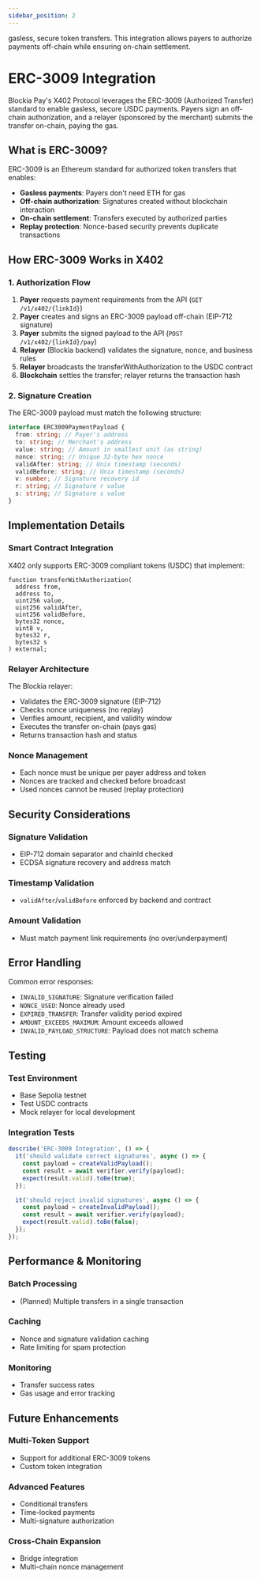 ```yaml
---
sidebar_position: 2
---
```


gasless, secure token transfers. This integration allows payers to authorize
payments off-chain while ensuring on-chain settlement.

# ERC-3009 Integration

Blockia Pay's X402 Protocol leverages the ERC-3009 (Authorized Transfer)
standard to enable gasless, secure USDC payments. Payers sign an off-chain
authorization, and a relayer (sponsored by the merchant) submits the transfer
on-chain, paying the gas.

## What is ERC-3009?

ERC-3009 is an Ethereum standard for authorized token transfers that enables:

- **Gasless payments**: Payers don't need ETH for gas
- **Off-chain authorization**: Signatures created without blockchain interaction
- **On-chain settlement**: Transfers executed by authorized parties
- **Replay protection**: Nonce-based security prevents duplicate transactions

## How ERC-3009 Works in X402

### 1. Authorization Flow

1. **Payer** requests payment requirements from the API
   (`GET /v1/x402/{linkId}`)
2. **Payer** creates and signs an ERC-3009 payload off-chain (EIP-712 signature)
3. **Payer** submits the signed payload to the API
   (`POST /v1/x402/{linkId}/pay`)
4. **Relayer** (Blockia backend) validates the signature, nonce, and business
   rules
5. **Relayer** broadcasts the transferWithAuthorization to the USDC contract
6. **Blockchain** settles the transfer; relayer returns the transaction hash

### 2. Signature Creation

The ERC-3009 payload must match the following structure:

```typescript
interface ERC3009PaymentPayload {
  from: string; // Payer's address
  to: string; // Merchant's address
  value: string; // Amount in smallest unit (as string)
  nonce: string; // Unique 32-byte hex nonce
  validAfter: string; // Unix timestamp (seconds)
  validBefore: string; // Unix timestamp (seconds)
  v: number; // Signature recovery id
  r: string; // Signature r value
  s: string; // Signature s value
}
```

## Implementation Details

### Smart Contract Integration

X402 only supports ERC-3009 compliant tokens (USDC) that implement:

```solidity
function transferWithAuthorization(
  address from,
  address to,
  uint256 value,
  uint256 validAfter,
  uint256 validBefore,
  bytes32 nonce,
  uint8 v,
  bytes32 r,
  bytes32 s
) external;
```

### Relayer Architecture

The Blockia relayer:

- Validates the ERC-3009 signature (EIP-712)
- Checks nonce uniqueness (no replay)
- Verifies amount, recipient, and validity window
- Executes the transfer on-chain (pays gas)
- Returns transaction hash and status

### Nonce Management

- Each nonce must be unique per payer address and token
- Nonces are tracked and checked before broadcast
- Used nonces cannot be reused (replay protection)

## Security Considerations

### Signature Validation

- EIP-712 domain separator and chainId checked
- ECDSA signature recovery and address match

### Timestamp Validation

- `validAfter`/`validBefore` enforced by backend and contract

### Amount Validation

- Must match payment link requirements (no over/underpayment)

## Error Handling

Common error responses:

- `INVALID_SIGNATURE`: Signature verification failed
- `NONCE_USED`: Nonce already used
- `EXPIRED_TRANSFER`: Transfer validity period expired
- `AMOUNT_EXCEEDS_MAXIMUM`: Amount exceeds allowed
- `INVALID_PAYLOAD_STRUCTURE`: Payload does not match schema

## Testing

### Test Environment

- Base Sepolia testnet
- Test USDC contracts
- Mock relayer for local development

### Integration Tests

```typescript
describe('ERC-3009 Integration', () => {
  it('should validate correct signatures', async () => {
    const payload = createValidPayload();
    const result = await verifier.verify(payload);
    expect(result.valid).toBe(true);
  });

  it('should reject invalid signatures', async () => {
    const payload = createInvalidPayload();
    const result = await verifier.verify(payload);
    expect(result.valid).toBe(false);
  });
});
```

## Performance & Monitoring

### Batch Processing

- (Planned) Multiple transfers in a single transaction

### Caching

- Nonce and signature validation caching
- Rate limiting for spam protection

### Monitoring

- Transfer success rates
- Gas usage and error tracking

## Future Enhancements

### Multi-Token Support

- Support for additional ERC-3009 tokens
- Custom token integration

### Advanced Features

- Conditional transfers
- Time-locked payments
- Multi-signature authorization

### Cross-Chain Expansion

- Bridge integration
- Multi-chain nonce management
